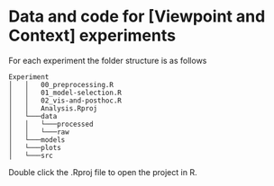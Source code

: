 # Data and code for [Viewpoint and Context] experiments

For each experiment the folder structure is as follows

```
Experiment
│   │   00_preprocessing.R
│   │   01_model-selection.R
│   │   02_vis-and-posthoc.R
│   │   Analysis.Rproj
│   └───data
│   │   └───processed
│   │   └───raw
│   └───models
│   └───plots
│   └───src   
```

Double click the .Rproj file to open the project in R.
